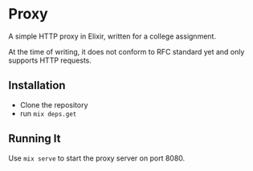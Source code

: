 # Proxy

A simple HTTP proxy in Elixir, written for a college assignment.

At the time of writing, it does not conform to RFC standard yet and only
supports HTTP requests.

## Installation

- Clone the repository
- run `mix deps.get`

## Running It

Use `mix serve` to start the proxy server on port 8080.
